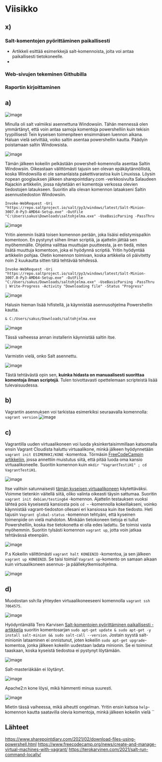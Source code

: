 # Viisikko

## x)

### Salt-komentojen pyörittäminen paikallisesti

- Artikkeli esittää esimerkkejä salt-komennoista, joita voi antaa paikallisesti tietokoneelle.
-   
  
### Web-sivujen tekeminen Githubilla


### Raportin kirjoittaminen

## a)
![image](https://github.com/KebabGarva/Linux-palvelinten-hallinta-bgu248/assets/89390996/465e03f7-a38d-48c9-947b-df161fdfb946)

Minulla oli salt valmiiksi asennettuna Windowsiin. Tähän mennessä olen ymmärtänyt, että voin antaa samoja komentoja powershelliin kuin tekisin tyypillisesti Tein kyseisen toimenpiteen ensimmäisen luennon aikana. Haluan vielä selvittää, voiko saltin asentaa powershellin kautta. Päädyin poistamaan saltin Windowsista.

![image](https://github.com/KebabGarva/Linux-palvelinten-hallinta-bgu248/assets/89390996/f68d8e8c-95e8-4887-9a96-e4eebe2a0a04)

Tämän jälkeen kokeilin pelkästään powershell-komennolla asentaa Saltin Windowsiin. Oikeastaan välittömästi tajusin sen olevan epäkäytännöllistä, koska Windowsilla ei ole samanlaista pakettivarastoa kuin Linuxissa. Löysin nopean googlauksen jälkeen sharepointdiary.com -verkkosivulta Salaudeen Rajackin artikkelin, jossa näytetään eri komentoja verkossa olevien tiedostojen lataukseen. Suoritin alla olevan komennon lataakseni Saltin asennustiedoston Windowsiin. 

`Invoke-WebRequest -Uri "https://repo.saltproject.io/salt/py3/windows/latest/Salt-Minion-3007.0-Py3-AMD64-Setup.exe" -OutFile "C:\Users\sakus\Downloads\saltohjelma.exe" -UseBasicParsing -PassThru`

![image](https://github.com/KebabGarva/Linux-palvelinten-hallinta-bgu248/assets/89390996/3c52078d-0392-4dd5-a0d5-6837635f9464)

Yritin aiemmin lisätä toisen komennon perään, joka lisäisi edistymispalkin komentoon. En pystynyt siihen ilman scriptiä, ja ajattelin jättää sen myöhemmälle. Ohjelma valittaa muuttujan puutteesta, ja en tiedä, miten lisätä muuttuja komentoon, joka ei hyödynnä scriptiä. Yritin hyödyntää artikkelin pohjaa. Oletin komennon toimivan, koska artikkelia oli päivitetty noin 2 kuukautta sitten tätä tehtävää tehdessä.

`Invoke-WebRequest -Uri "https://repo.saltproject.io/salt/py3/windows/latest/Salt-Minion-3007.0-Py3-AMD64-Setup.exe" -OutFile "C:/Users/sakus/Downloads/saltohjelma.exe" -UseBasicParsing -PassThru | Write-Progress -Activity "Downloading file" -Status "Progress"`

![image](https://github.com/KebabGarva/Linux-palvelinten-hallinta-bgu248/assets/89390996/e27dbc17-bb9a-4a93-a17d-811fa32df229)

Halusin hieman lisää hifistellä, ja käynnistää asennusohjelma Powershellin kautta. 

`& C:/Users/sakus/Downloads/saltohjelma.exe`

![image](https://github.com/KebabGarva/Linux-palvelinten-hallinta-bgu248/assets/89390996/e8e881d1-28e1-4e1b-a933-a6a7d6d7b9dc)


Tässä vaiheessa annan installerin käynnistää saltin itse.

![image](https://github.com/KebabGarva/Linux-palvelinten-hallinta-bgu248/assets/89390996/2615f08c-adf7-4af9-a523-1c3a7161decf)

Varmistin vielä, onko Salt asennettu.

![image](https://github.com/KebabGarva/Linux-palvelinten-hallinta-bgu248/assets/89390996/b074c447-0358-4579-b450-9d51d5600bc7)

Tästä tehtävästä opin sen, **kuinka hidasta on manuaalisesti suorittaa komentoja ilman scriptejä**. Tulen toivottavasti opettelemaan scripteistä lisää tulevaisuudessa.

## b)

Vagrantin asennuksen voi tarkistaa esimerkiksi seuraavalla komennolla: `vagrant version`
![image](https://github.com/KebabGarva/Linux-palvelinten-hallinta-bgu248/assets/89390996/cbb9ef46-8940-49db-8cd8-cd19a87b369d)

## c)

Vagrantilla uuden virtuaalikoneen voi luoda yksinkertaisimmillaan katsomalla ensin Vagrant Cloudista haluttu virtuaalikone, minkä jälkeen hyödynnetään `vagrant init ESIMERKKI/KONE` -komentoa. Törmäsin [FreeCodeCampin artikkeliin](https://www.freecodecamp.org/news/create-and-manage-virtual-machines-with-vagrant/), jossa annettiin muistutus siitä, että pitää luoda oma kansio virtuaalikoneelle. Suoritin komennon kuin `mkdir "VagrantTestiH1" ; cd VagrantTestiH1`.

![image](https://github.com/KebabGarva/Linux-palvelinten-hallinta-bgu248/assets/89390996/57173b32-4e5e-472b-b037-2e2cf73ccdb8)

Itse valitsin satunnaisesti [tämän kyseisen virtuaalikoneen](https://app.vagrantup.com/debian/boxes/testing64) käytettäväksi. Voimme tietenkin väitellä siitä, oliko valinta oikeasti täysin sattumaa. Suoritin `vagrant init debian/testing64` -komennon. Ajattelin testauksen vuoksi lähteä pois kyseisestä kansiosta pois `cd ~` -komennolla kokeillakseni, voinko käynnistää vagrant-tiedoston ollesani eri kansiossa kuin itse tiedosto. Heti tajusin `Vagrant global-status` -komennon tehtyäni, että kyseinen toimenpide on vielä mahdoton. Minkään tietokoneen tietoja ei tullut Powershelliin, koska itse tietokonetta ei olla edes ladattu. Se toimisi vasta myöhemmin. Suoritin tylsästi komennon `vagrant up`, jotta voin jatkaa tehtävässä eteenpäin.

![image](https://github.com/KebabGarva/Linux-palvelinten-hallinta-bgu248/assets/89390996/749beee4-9ce4-4b4f-a6bf-037e3defe193)

P.s Kokeilin välittömästi `vagrant halt KONEENID` -komentoa, ja sen jälkeen `vagrant up KONEENID`. Se taisi toimia! `Vagrant up`-komento on samaan aikaan kuin virtuaalikoneen asennus- ja päällekytkemisohjelma.

![image](https://github.com/KebabGarva/Linux-palvelinten-hallinta-bgu248/assets/89390996/82bc2f97-8db0-4916-a0a5-fb7f76983759)

## d)

Muodostan ssh:lla yhteyden virtuaalikoneeseeni komennolla `vagrant ssh 7064575`.

![image](https://github.com/KebabGarva/Linux-palvelinten-hallinta-bgu248/assets/89390996/38983468-d9a2-48d8-8e1f-5dd8d55db344)

Hyödyntämällä Tero Karvisen [Salt-komentojen pyörittäminen paikallisesti -artikkelia](https://terokarvinen.com/2021/salt-run-command-locally/) suoritin komentosarjan `sudo apt-get update & sudo apt-get -y install salt-minion && sudo salt-call --version`. Jostain syystä salt-minionin lataaminen ei onnistunut, joten kokeilin `sudo apt-get upgrade`-komentoa, jonka jälkeen kokeilin uudestaan ladata minionin. Se ei toiminut taaskaan, koska kyseistä tiedostoa ei pystynyt löytämään.

![image](https://github.com/KebabGarva/Linux-palvelinten-hallinta-bgu248/assets/89390996/e6234297-432e-4eb4-a8d5-b1eb883705da)

Salt-masteriäkään ei löytänyt.

![image](https://github.com/KebabGarva/Linux-palvelinten-hallinta-bgu248/assets/89390996/bba77937-b8ee-4311-9d17-58738402af50)

Apache2:n kone löysi, mikä hämmenti minua suuresti. 

![image](https://github.com/KebabGarva/Linux-palvelinten-hallinta-bgu248/assets/89390996/1e229e7f-48ec-4f05-8f85-e70e09f295ee)

Mietin tässä vaiheessa, mikä aiheutti ongelman. Yritin ensin katsoa `help`-komennon kautta saatavilla olevia komentoja, minkä jälkeen kokeilin vielä ``






## Lähteet

https://www.sharepointdiary.com/2021/02/download-files-using-powershell.html
https://www.freecodecamp.org/news/create-and-manage-virtual-machines-with-vagrant/
https://terokarvinen.com/2021/salt-run-command-locally/

